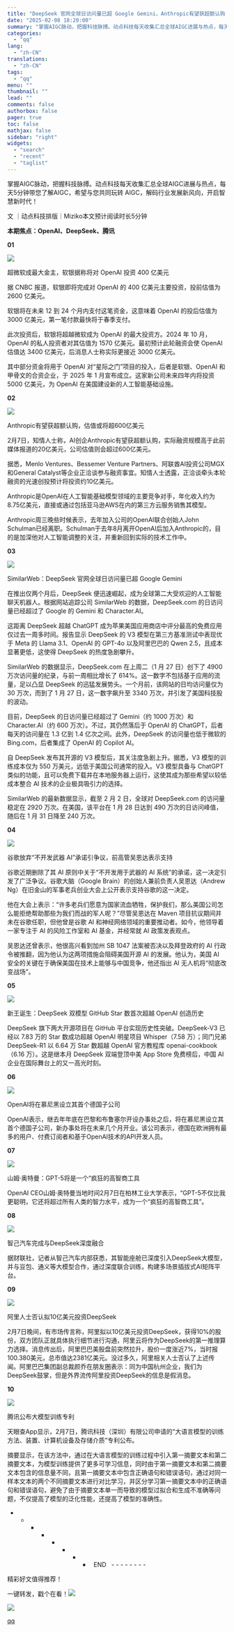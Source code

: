 ```yaml
---
title: "DeepSeek 官网全球日访问量已超 Google Gemini，Anthropic有望获超额认购｜懂点AI"
date: "2025-02-08 18:20:00"
summary: "掌握AIGC脉动，把握科技脉搏。动点科技每天收集汇总全球AIGC进展与热点，每天5分钟带您了解AIG..."
categories:
  - "qq"
lang:
  - "zh-CN"
translations:
  - "zh-CN"
tags:
  - "qq"
menu: ""
thumbnail: ""
lead: ""
comments: false
authorbox: false
pager: true
toc: false
mathjax: false
sidebar: "right"
widgets:
  - "search"
  - "recent"
  - "taglist"
---
```


掌握AIGC脉动，把握科技脉搏。动点科技每天收集汇总全球AIGC进展与热点，每天5分钟带您了解AIGC，希望与您共同玩转 AIGC，解码行业发展新风向，开启智慧新时代！

文 ｜动点科技排版｜Miziko本文预计阅读时长5分钟

  


**本期焦点：OpenAI、DeepSeek、腾讯**

**01**

![](https://inews.gtimg.com/om_bt/OwM2wo1FoVRXqJ11UyIGrdXQ-fZHYFQFcnKVUdUG-EC8AAA/641)

超微软成最大金主，软银据称将对 OpenAI 投资 400 亿美元

据 CNBC 报道，软银即将完成对 OpenAI 的 400 亿美元主要投资，投前估值为 2600 亿美元。

软银将在未来 12 到 24 个月内支付这笔资金，这意味着 OpenAI 的投后估值为 3000 亿美元，第一笔付款最快将于春季支付。

此次投资后，软银将超越微软成为 OpenAI 的最大投资方。2024 年 10 月，OpenAI 的私人投资者对其估值为 1570 亿美元。最初预计此轮融资会使 OpenAI 估值达 3400 亿美元，后消息人士称实际更接近 3000 亿美元。

其中部分资金将用于 OpenAI 对“星际之门”项目的投入，后者是软银、OpenAI 和甲骨文的合资企业，于 2025 年 1 月宣布成立。这家新公司未来四年内将投资 5000 亿美元，为 OpenAI 在美国建设新的人工智能基础设施。

**02**

![](https://inews.gtimg.com/om_bt/OwM2wo1FoVRXqJ11UyIGrdXQ-fZHYFQFcnKVUdUG-EC8AAA/641)

Anthropic有望获超额认购，估值或将超600亿美元

2月7日，知情人士称，AI创企Anthropic有望获超额认购，实际融资规模高于此前媒体报道的20亿美元，公司估值则会超过600亿美元。

据悉，Menlo Ventures、Bessemer Venture Partners、阿联酋AI投资公司MGX和General Catalyst等企业正洽谈参与融资事宜。知情人士透露，正洽谈牵头本轮融资的光速创投预计将投资约10亿美元。

Anthropic是OpenAI在人工智能基础模型领域的主要竞争对手，年化收入约为8.75亿美元，直接或通过包括亚马逊AWS在内的第三方云服务销售其模型。

Anthropic周三晚些时候表示，去年加入公司的OpenAI联合创始人John Schulman已经离职。Schulman于去年8月离开OpenAI后加入Anthropic的，目的是加深他对人工智能调整的关注，并重新回到实际的技术工作中。

**03**

![](https://inews.gtimg.com/om_bt/OwM2wo1FoVRXqJ11UyIGrdXQ-fZHYFQFcnKVUdUG-EC8AAA/641)

SimilarWeb：DeepSeek 官网全球日访问量已超 Google Gemini

在推出仅两个月后，DeepSeek 便迅速崛起，成为全球第二大受欢迎的人工智能聊天机器人。根据网站追踪公司 SimilarWeb 的数据，DeepSeek.com 的日访问量已经超过了 Google 的 Gemini 和 Character.AI。

这距离 DeepSeek 超越 ChatGPT 成为苹果美国应用商店中评分最高的免费应用仅过去一周多时间。报告显示 DeepSeek 的 V3 模型在第三方基准测试中表现优于 Meta 的 Llama 3.1、OpenAI 的 GPT-4o 以及阿里巴巴的 Qwen 2.5，且成本显著更低，这使得 DeepSeek 的热度急剧攀升。

SimilarWeb 的数据显示，DeepSeek.com 在上周二（1 月 27 日）创下了 4900 万次访问量的纪录，与前一周相比增长了 614%。这一数字不包括基于应用的流量，足以凸显 DeepSeek 的迅猛发展势头。一个月前，该网站的日均访问量仅为 30 万次，而到了 1 月 27 日，这一数字飙升至 3340 万次，并引发了美国科技股的波动。

目前，DeepSeek 的日访问量已经超过了 Gemini（约 1000 万次）和 Character.AI（约 600 万次）。不过，其仍然落后于 OpenAI 的 ChatGPT，后者每天的访问量在 1.3 亿到 1.4 亿次之间。此外，DeepSeek 的访问量也低于微软的 Bing.com，后者集成了 OpenAI 的 Copilot AI。

自 DeepSeek 发布其开源的 V3 模型后，其关注度急剧上升。据悉，V3 模型的训练成本仅为 550 万美元，远低于美国公司通常的投入。V3 模型具备与 ChatGPT 类似的功能，且可以免费下载并在本地服务器上运行，这使其成为那些希望以较低成本整合 AI 技术的企业极具吸引力的选择。

SimilarWeb 的最新数据显示，截至 2 月 2 日，全球对 DeepSeek.com 的访问量稳定在 2920 万次。在美国，该平台在 1 月 28 日达到 490 万次的日访问峰值，随后在 1 月 31 日降至 240 万次。

**04**

![](https://inews.gtimg.com/om_bt/OwM2wo1FoVRXqJ11UyIGrdXQ-fZHYFQFcnKVUdUG-EC8AAA/641)

谷歌放弃“不开发武器 AI”承诺引争议，前高管吴恩达表示支持

谷歌近期删除了其 AI 原则中关于“不开发用于武器的 AI 系统”的承诺，这一决定引发了广泛争议。谷歌大脑（Google Brain）的创始人兼前负责人吴恩达（Andrew Ng）在旧金山的军事老兵创业大会上公开表示支持谷歌的这一决定。

他在大会上表示：“许多老兵们愿意为国家流血牺牲，保护我们，那么美国公司怎么能拒绝帮助那些为我们而战的军人呢？”尽管吴恩达在 Maven 项目抗议期间并未在谷歌任职，但他曾是谷歌 AI 和神经网络领域的重要推动者。如今，他领导着一家专注于 AI 的风险工作室和 AI 基金，并经常就 AI 政策发表观点。

吴恩达还曾表示，他很高兴看到加州 SB 1047 法案被否决以及拜登政府的 AI 行政令被推翻，因为他认为这两项措施会阻碍美国开源 AI 的发展。他认为，美国 AI 安全的关键在于确保美国在技术上能够与中国竞争，他还指出 AI 无人机将“彻底改变战场”。

**05**

![](https://inews.gtimg.com/om_bt/OwM2wo1FoVRXqJ11UyIGrdXQ-fZHYFQFcnKVUdUG-EC8AAA/641)

新王诞生：DeepSeek 双模型 GitHub Star 数首次超越 OpenAI 创造历史

DeepSeek 旗下两大开源项目在 GitHub 平台实现历史性突破。DeepSeek-V3 已经以 7.83 万的 Star 数成功超越 OpenAI 明星项目 Whisper（7.58 万）；同门兄弟 DeepSeek-R1 以 6.64 万 Star 数超越 OpenAI 官方教程库 openai-cookbook（6.16 万）。这是继本月 DeepSeek 双端登顶中美 App Store 免费榜后，中国 AI 企业在国际舞台上的又一高光时刻。

**06**

![](https://inews.gtimg.com/om_bt/OwM2wo1FoVRXqJ11UyIGrdXQ-fZHYFQFcnKVUdUG-EC8AAA/641)

OpenAI将在慕尼黑设立其首个德国子公司

OpenAI表示，继去年年底在巴黎和布鲁塞尔开设办事处之后，将在慕尼黑设立其首个德国子公司，新办事处将在未来几个月开业。该公司表示，德国在欧洲拥有最多的用户、付费订阅者和基于OpenAI技术的API开发人员。

**07**

![](https://inews.gtimg.com/om_bt/OwM2wo1FoVRXqJ11UyIGrdXQ-fZHYFQFcnKVUdUG-EC8AAA/641)

山姆·奥特曼：GPT-5将是一个“疯狂的高智商工具

OpenAI CEO山姆·奥特曼当地时间2月7日在柏林工业大学表示，“GPT-5不仅比我更聪明，它还将超过所有人类的智力水平，成为一个“疯狂的高智商工具”。

**08**

![](https://inews.gtimg.com/om_bt/OwM2wo1FoVRXqJ11UyIGrdXQ-fZHYFQFcnKVUdUG-EC8AAA/641)

智己汽车完成与DeepSeek深度融合

据财联社，记者从智己汽车内部获悉，其智能座舱已深度引入DeepSeek大模型，并与豆包、通义等大模型合作，通过深度联合训练，构建多场景插拔式AI矩阵平台。

**09**

![](https://inews.gtimg.com/om_bt/OwM2wo1FoVRXqJ11UyIGrdXQ-fZHYFQFcnKVUdUG-EC8AAA/641)

阿里人士否认拟10亿美元投资DeepSeek

2月7日晚间，有市场传言称，阿里拟以10亿美元投资DeepSeek，获得10%的股份，双方团队正就具体执行细节进行沟通，阿里云将作为DeepSeek的第一推理算力选择。消息传出后，阿里巴巴美股盘前突然拉升，股价一度涨近7%，当时报100.380美元，总市值达2381亿美元。没过多久，阿里相关人士否认了上述传闻。阿里巴巴集团副总裁颜乔在朋友圈表示：同为中国杭州企业，我们为DeepSeek鼓掌，但是外界流传阿里投资DeepSeek的信息是假消息。

**10**

![](https://inews.gtimg.com/om_bt/OwM2wo1FoVRXqJ11UyIGrdXQ-fZHYFQFcnKVUdUG-EC8AAA/641)

腾讯公布大模型训练专利

天眼查App显示，2月7日，腾讯科技（深圳）有限公司申请的“大语言模型的训练方法、装置、计算机设备及存储介质”专利公布。

摘要显示，在该方法中，通过在大语言模型的训练过程中引入第一摘要文本和第二摘要文本，为模型训练提供了更多可学习信息，同时由于第一摘要文本和第二摘要文本包含的信息量不同，且第一摘要文本中包含正确语句和错误语句，通过对同一样本文本的两个不同摘要文本进行对比学习，并区分学习第一摘要文本中的正确语句和错误语句，避免了由于摘要文本单一而导致的模型过拟合和生成不准确等问题，不仅提高了模型的泛化性能，还提高了模型的准确性。

  
- - - - - - - -   END   - - - - - - - -

精彩好文值得推荐！

一键转发，戳个在看！![](https://inews.gtimg.com/om_bt/GmOgR8RYZsim4RfrdD5FtXBMIwr2Lfc_pi5mq5ivcPViAAA/0)

![](https://inews.gtimg.com/om_bt/OYPepd2RFRietuMbcCtv28pU8f0K9F8xN6yHy6M2TYy5oAA/641)

[qq](https://new.qq.com/rain/a/20250208A073FC00)
